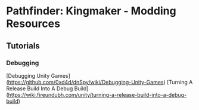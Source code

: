 # Pathfinder: Kingmaker - Modding Resources

## Tutorials
### Debugging
[Debugging Unity Games] (https://github.com/0xd4d/dnSpy/wiki/Debugging-Unity-Games)
[Turning A Release Build Into A Debug Build] (https://wiki.fireundubh.com/unity/turning-a-release-build-into-a-debug-build)
